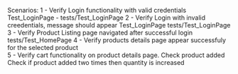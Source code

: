 Scenarios: 
1 - Verify Login functionality with valid credentials Test_LoginPage - tests/Test_LoginPage 
2 - Verify Login with invalid creedentials, message should appear Test_LoginPage tests/Test_LoginPage
3 - Verify Product Listing page navigated after successful login tests/Test_HomePage
4 - Verify products details page appear successfuly for the selected product  
5 - Verify cart functionality on product details page. 
    Check product added
    Check if product added two times then quantity is increased 